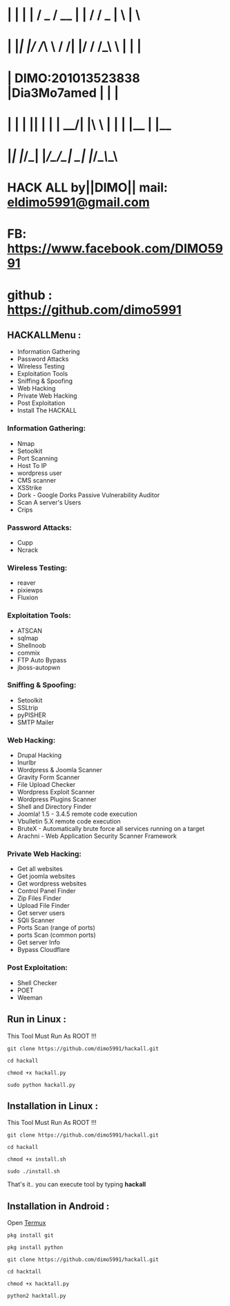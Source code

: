 #                           
#       | | | | / _ \/  __ \| | / / _ \| \   | \                                                  
#       | |_| |/ /_\ \ /  \/| |/ / /_\ \ |   | |                                                                           
#       | DIMO:201013523838 |Dia3Mo7amed |   | |                                        
#       | | | || | | | \__/\| |\ \ | | | |__ | |__                                             
#       |_| |_/\_| |_/\____/\_| \__| |_/\____\\____\                                         
#       HACK ALL by||DIMO|| mail: eldimo5991@gmail.com
#           FB: https://www.facebook.com/DIMO5991
#           github : https://github.com/dimo5991

## HACKALLMenu :

- Information Gathering
- Password Attacks
- Wireless Testing
- Exploitation Tools
- Sniffing & Spoofing
- Web Hacking
- Private Web Hacking
- Post Exploitation
- Install The HACKALL

### Information Gathering:

- Nmap
- Setoolkit
- Port Scanning
- Host To IP
- wordpress user
- CMS scanner
- XSStrike
- Dork - Google Dorks Passive Vulnerability Auditor
- Scan A server's Users
- Crips

### Password Attacks:

- Cupp
- Ncrack

### Wireless Testing:

- reaver
- pixiewps
- Fluxion

### Exploitation Tools:

- ATSCAN
- sqlmap
- Shellnoob
- commix
- FTP Auto Bypass
- jboss-autopwn

### Sniffing & Spoofing:

- Setoolkit
- SSLtrip
- pyPISHER
- SMTP Mailer

### Web Hacking:

- Drupal Hacking
- Inurlbr
- Wordpress & Joomla Scanner
- Gravity Form Scanner
- File Upload Checker
- Wordpress Exploit Scanner
- Wordpress Plugins Scanner
- Shell and Directory Finder
- Joomla! 1.5 - 3.4.5 remote code execution
- Vbulletin 5.X remote code execution
- BruteX - Automatically brute force all services running on a target
- Arachni - Web Application Security Scanner Framework

### Private Web Hacking:

- Get all websites
- Get joomla websites
- Get wordpress websites
- Control Panel Finder
- Zip Files Finder
- Upload File Finder
- Get server users
- SQli Scanner
- Ports Scan (range of ports)
- ports Scan (common ports)
- Get server Info
- Bypass Cloudflare

### Post Exploitation:

- Shell Checker
- POET
- Weeman
## Run in Linux :

This Tool Must Run As ROOT !!!

```git clone https://github.com/dimo5991/hackall.git```

```cd hackall```

```chmod +x hackall.py```

```sudo python hackall.py```

## Installation in Linux :

This Tool Must Run As ROOT !!!

```git clone https://github.com/dimo5991/hackall.git```

```cd hackall```

```chmod +x install.sh```

```sudo ./install.sh```

That's it.. you can execute tool by typing **hackall**

## Installation in Android :

Open [Termux](https://play.google.com/store/apps/details?id=com.termux)

```pkg install git```

```pkg install python```

```git clone https://github.com/dimo5991/hackall.git```

```cd hacktall```

```chmod +x hacktall.py```

```python2 hacktall.py```


